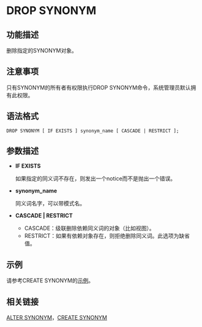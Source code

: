 # DROP SYNONYM<a name="ZH-CN_TOPIC_0289900036"></a>

## 功能描述<a name="zh-cn_topic_0283137394_zh-cn_topic_0237122151_zh-cn_topic_0059778429_s99b7590244bd4c1ab904f72cfc2cc9a0"></a>

删除指定的SYNONYM对象。

## 注意事项<a name="zh-cn_topic_0283137394_zh-cn_topic_0237122151_zh-cn_topic_0059778429_s930f5a4f83c6409d88e8b3f1cb94b164"></a>

只有SYNONYM的所有者有权限执行DROP SYNONYM命令，系统管理员默认拥有此权限。

## 语法格式<a name="zh-cn_topic_0283137394_zh-cn_topic_0237122151_zh-cn_topic_0059778429_s9b11702dc40d417f95cd9eec3970b4d1"></a>

```
DROP SYNONYM [ IF EXISTS ] synonym_name [ CASCADE | RESTRICT ];
```

## 参数描述<a name="zh-cn_topic_0283137394_zh-cn_topic_0237122151_zh-cn_topic_0059778429_sb1cba40c50ea4d648126cedd1ac258ff"></a>

-   **IF EXISTS**

    如果指定的同义词不存在，则发出一个notice而不是抛出一个错误。

-   **synonym\_name**

    同义词名字，可以带模式名。

-   **CASCADE | RESTRICT**
    -   CASCADE：级联删除依赖同义词的对象（比如视图）。
    -   RESTRICT：如果有依赖对象存在，则拒绝删除同义词。此选项为缺省值。


## 示例<a name="zh-cn_topic_0283137394_zh-cn_topic_0237122151_zh-cn_topic_0059778429_s029ee990ffb541b389848c4b246ecfcb"></a>

请参考CREATE SYNONYM的[示例](CREATE-SYNONYM.md#zh-cn_topic_0283136599_zh-cn_topic_0237122116_section1853433744413)。

## 相关链接<a name="zh-cn_topic_0283137394_zh-cn_topic_0237122151_zh-cn_topic_0059778429_sc10e825d28c44222b38ad09aeaa385d2"></a>

[ALTER SYNONYM](ALTER-SYNONYM.md)，[CREATE SYNONYM](CREATE-SYNONYM.md)

